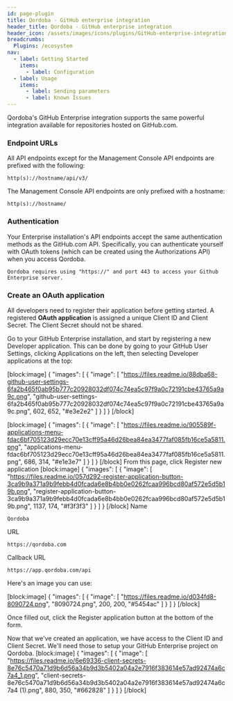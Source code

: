 ```yaml
---
id: page-plugin
title: Qordoba - GitHub enterprise integration
header_title: Qordoba - GitHub enterprise integration
header_icon: /assets/images/icons/plugins/GitHub-enterprise-integration.png
breadcrumbs:
  Plugins: /ecosystem
nav:
  - label: Getting Started
    items:
      - label: Configuration
  - label: Usage
    items:
      - label: Sending parameters
      - label: Known Issues
---
```


Qordoba's GitHub Enterprise integration supports the same powerful integration available for repositories hosted on GitHub.com. 

### Endpoint URLs
All API endpoints except for the Management Console API endpoints are prefixed with the following:

```
http(s)://hostname/api/v3/
```

The Management Console API endpoints are only prefixed with a hostname:

```
http(s)://hostname/
```

### Authentication
Your Enterprise installation's API endpoints accept the same authentication methods as the GitHub.com API. Specifically, you can authenticate yourself with OAuth tokens (which can be created using the Authorizations API) when you access Qordoba.

```
Qordoba requires using "https://" and port 443 to access your Github Enterprise server.
```

### Create an OAuth application
All developers need to register their application before getting started. A registered **OAuth application** is assigned a unique Client ID and Client Secret. The Client Secret should not be shared. 

Go to your GitHub Enterprise installation, and start by registering a new Developer application. This can be done by going to your GitHub User Settings, clicking Applications on the left, then selecting Developer applications at the top:


[block:image]
{
  "images": [
    {
      "image": [
        "https://files.readme.io/88dba68-github-user-settings-6fa2b465f0ab95b777c20928032df074c74ea5c97f9a0c72191cbe43765a9a9c.png",
        "github-user-settings-6fa2b465f0ab95b777c20928032df074c74ea5c97f9a0c72191cbe43765a9a9c.png",
        602,
        652,
        "#e3e2e2"
      ]
    }
  ]
}
[/block]

[block:image]
{
  "images": [
    {
      "image": [
        "https://files.readme.io/905589f-applications-menu-fdac6bf705123d29ecc70e13cff95a46d26bea84ea3477faf085fb16ce5a5811.png",
        "applications-menu-fdac6bf705123d29ecc70e13cff95a46d26bea84ea3477faf085fb16ce5a5811.png",
        686,
        314,
        "#e1e3e7"
      ]
    }
  ]
}
[/block]
From this page, click Register new application
[block:image]
{
  "images": [
    {
      "image": [
        "https://files.readme.io/057d292-register-application-button-3ca9b9a371a9b9febb4d0fcada6e8b4bb0e0262fcaa996bcd80af572e5d5b19b.png",
        "register-application-button-3ca9b9a371a9b9febb4d0fcada6e8b4bb0e0262fcaa996bcd80af572e5d5b19b.png",
        1137,
        174,
        "#f3f3f3"
      ]
    }
  ]
}
[/block]
Name

`Qordoba`

URL

`https://qordoba.com`

Callback URL

`https://app.qordoba.com/api`

Here's an image you can use:

[block:image]
{
  "images": [
    {
      "image": [
        "https://files.readme.io/d034fd8-8090724.png",
        "8090724.png",
        200,
        200,
        "#5454ac"
      ]
    }
  ]
}
[/block]

Once filled out, click the Register application button at the bottom of the form.

Now that we've created an application, we have access to the Client ID and Client Secret. We'll need those to setup your GitHub Enterprise project on Qordoba.
[block:image]
{
  "images": [
    {
      "image": [
        "https://files.readme.io/6e69336-client-secrets-8e76c5470a71d9b6d56a34b9d3b5402a04a2e7916f383614e57ad92474a6c7a4_1.png",
        "client-secrets-8e76c5470a71d9b6d56a34b9d3b5402a04a2e7916f383614e57ad92474a6c7a4 (1).png",
        880,
        350,
        "#662828"
      ]
    }
  ]
}
[/block]
